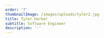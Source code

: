 ```yaml
---
order: '7'
thumbnailImage: /images/uploads/tyler2.jpg
title: Tyler Harker
subtitle: Software Engineer
description: '-'
---
```


